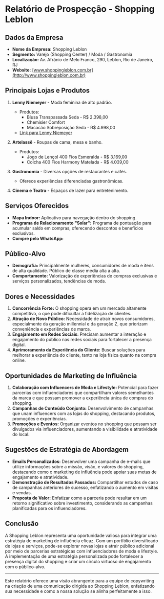 # Relatório de Prospecção - Shopping Leblon

## Dados da Empresa
- **Nome da Empresa:** Shopping Leblon
- **Segmento:** Varejo (Shopping Center) / Moda / Gastronomia
- **Localização:** Av. Afrânio de Melo Franco, 290, Leblon, Rio de Janeiro, RJ
- **Website:** [www.shoppingleblon.com.br](http://www.shoppingleblon.com.br)

## Principais Lojas e Produtos
1. **Lenny Niemeyer** - Moda feminina de alto padrão.
   - Produtos:
     - Blusa Transpassada Seda - R$ 2.398,00
     - Chemisier Comfort
     - Macacão Sobreposição Seda - R$ 4.998,00
   - [Link para Lenny Niemeyer](https://compras.shoppingleblon.com.br/lenny%20niemeyer?_q=lenny+niemeyer&map=ft)

2. **Artelassê** - Roupas de cama, mesa e banho.
   - Produtos:
     - Jogo de Lençol 400 Fios Esmeralda - R$ 3.169,00
     - Colcha 400 Fios Harmony Matelada - R$ 4.039,00

3. **Gastronomia** - Diversas opções de restaurantes e cafés.
   - Oferece experiências diferenciadas gastronômicas.

4. **Cinema e Teatro** - Espaços de lazer para entretenimento.

## Serviços Oferecidos
- **Mapa Indoor:** Aplicativo para navegação dentro do shopping.
- **Programa de Relacionamento "Solar":** Programa de pontuação para acumular saldo em compras, oferecendo descontos e benefícios exclusivos.
- **Compre pelo WhatsApp:** 

## Público-Alvo
- **Demografia:** Principalmente mulheres, consumidores de moda e itens de alta qualidade. Público de classe média alta a alta.
- **Comportamento:** Valorização de experiências de compras exclusivas e serviços personalizados, tendências de moda.

## Dores e Necessidades
1. **Concorrência Forte:** O shopping opera em um mercado altamente competitivo, o que pode dificultar a fidelização de clientes.
2. **Atração de Novo Público:** Necessidade de atrair novos consumidores, especialmente da geração millennial e da geração Z, que priorizam conveniência e experiências de marca.
3. **Engajamento em Redes Sociais:** Precisam aumentar a interação e engajamento do público nas redes sociais para fortalecer a presença digital.
4. **Aprimoramento da Experiência do Cliente:** Buscar soluções para melhorar a experiência do cliente, tanto na loja física quanto na compra online.

## Oportunidades de Marketing de Influência
1. **Colaboração com Influencers de Moda e Lifestyle:** Potencial para fazer parcerias com influenciadores que compartilham valores semelhantes da marca e que possam promover a experiência única de compras do shopping.
2. **Campanhas de Conteúdo Conjunto:** Desenvolvimento de campanhas que unam influencers com as lojas do shopping, destacando produtos, promoções e experiências.
3. **Promoções e Eventos:** Organizar eventos no shopping que possam ser divulgados via influenciadores, aumentando a visibilidade e atratividade do local.

## Sugestões de Estratégia de Abordagem
- **Emails Personalizados:** Desenvolver uma campanha de e-mails que utilize informações sobre a missão, visão, e valores do shopping, destacando como o marketing de influência pode apoiar suas metas de engajamento e atratividade.
- **Demonstração de Resultados Passados:** Compartilhar estudos de caso de campanhas anteriores de sucesso, enfatizando o aumento em visitas e vendas.
- **Proposta de Valor:** Enfatizar como a parceria pode resultar em um retorno significativo sobre investimento, considerando as campanhas planificadas para os influenciadores.

## Conclusão
A Shopping Leblon representa uma oportunidade valiosa para integrar uma estratégia de marketing de influência eficaz. Com um portfólio diversificado de lojas e serviços, pode-se explorar novas lojas e atrair público adicional por meio de parcerias estratégicas com influenciadores de moda e lifestyle. A implementação de uma estratégia personalizada pode fortalecer a presença digital do shopping e criar um círculo virtuoso de engajamento com o público-alvo.

---

Este relatório oferece uma visão abrangente para a equipe de copywriting na criação de uma comunicação dirigida ao Shopping Leblon, enfatizando sua necessidade e como a nossa solução se alinha perfeitamente a isso.